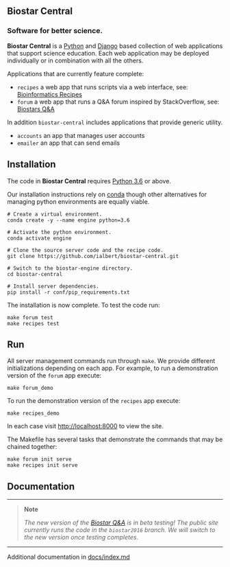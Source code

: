 ## Biostar Central

### Software for better science.

**Biostar Central** is a [Python][python] and [Django][django] based collection of web applications that support science education. Each web application may be deployed individually or in combination with all the others.

Applications that are currently feature complete:

- `recipes` a web app that runs scripts via a web interface, see: [Bioinformatics Recipes][recipes]
- `forum` a web app that runs a Q&A forum inspired by StackOverflow, see: [Biostars Q&A][biostars]

In addition `biostar-central` includes applications that provide generic utility.

- `accounts` an app that manages user accounts
- `emailer` an app that can send emails

[python]: https://www.python.org/
[django]: https://www.djangoproject.com/
[biostars]: https://www.biostars.org
[recipes]: https://www.bioinformatics.recipes
[handbook]: https://www.biostarhandbook.com
[conda]: https://conda.io/docs/

## Installation

The code in **Biostar Central**  requires [Python 3.6][python] or above.

Our installation instructions rely on [conda][conda] though other alternatives for managing python environments are equally viable.


    # Create a virtual environment.
    conda create -y --name engine python=3.6
    
    # Activate the python environment.
    conda activate engine

    # Clone the source server code and the recipe code.
    git clone https://github.com/ialbert/biostar-central.git

    # Switch to the biostar-engine directory.
    cd biostar-central

    # Install server dependencies.
    pip install -r conf/pip_requirements.txt

The installation is now complete. To test the code run:

    make forum test
    make recipes test

## Run

All server management commands run through `make`. We provide different initializations depending on each app. For example, to run a demonstration version of the `forum` app execute:

    make forum_demo

To run the demonstration version of the `recipes` app execute:

    make recipes_demo

In each case visit <http://localhost:8000> to view the site.

The Makefile has several tasks that demonstrate the commands that may be chained together:

    make forum init serve
    make recipes init serve


## Documentation

---

> **Note**
>
> *The new version of the [Biostar Q&A][biostars] is in beta testing!*
> *The public site currently runs the code in the `biostar2016` branch. We will switch to the new version once testing completes.*

---

Additional documentation in [docs/index.md](docs/index.md)


